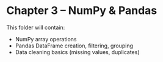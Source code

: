 # Chapter 3 – NumPy & Pandas

This folder will contain:
- NumPy array operations
- Pandas DataFrame creation, filtering, grouping
- Data cleaning basics (missing values, duplicates)
